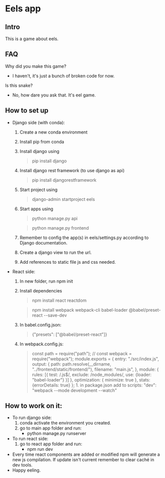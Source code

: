 # Eels app
## Intro
This is a game about eels.
## FAQ
Why did you make this game?
- I haven't, it's just a bunch of broken code for now.

Is this snake?
- No, how dare you ask that. It's eel game.



## How to set up
- Django side (with conda):
    1. Create a new conda environment
    1. Install pip from conda
    1. Install django using
        > pip install django
    1. Install django rest framework (to use django as api)
        > pip install djangorestframework
    1. Start project using
        > django-admin startproject eels
    1. Start apps using 
        > python manage.py api 

        > python manage.py frontend
    1. Remember to config the app(s) in eels/settings.py according to Django documentation.
    1. Create a django view to run the url.
    1. Add references to static file js and css needed.
- React side:
    1. In new folder, run npm init
    1. Install dependencies
        > npm install react reactdom

        > npm install webpack webpack-cli babel-loader @babel/preset-react --save-dev
    1. In babel.config.json:
        >{"presets": ["@babel/preset-react"]}
    1. In webpack.config.js:
        > const path = require("path");
        // const webpack = require("webpack");
        module.exports = {
        entry: "./src/index.js",
        output: {
            path: path.resolve(__dirname, "../frontend/static/frontend/"),
            filename: "main.js",
        },
        module: {
            rules: [{
            test: /\.js$/,
            exclude: /node_modules/,
            use: {loader: "babel-loader"}
            }]
        },
        optimization: {
            minimize: true
        },
        stats:
            {errorDetails: true}
        };
      1. in package.json add to scripts:
        > "dev": "webpack --mode development --watch"
## How to work on it:
- To run django side:  
    1. conda activate the environment you created.
    1. go to main app folder and run:
        - python manage.py runserver
- To run react side:
    1. go to react app folder and run:
        - npm run dev
- Every time react components are added or modified npm will generate a new js compilation. If update isn't current remember to clear caché in dev tools.
- Happy eeling.
